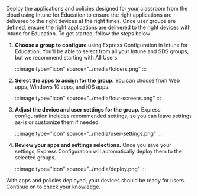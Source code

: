 Deploy the applications and policies designed for your classroom from the cloud using Intune for Education to ensure the right applications are delivered to the right devices at the right times. Once user groups are defined, ensure the right applications are delivered to the right devices with Intune for Education. To get started, follow the steps below:

1. **Choose a group to configure** using Express Configuration in Intune for Education. You'll be able to select from all your Intune and SDS groups, but we recommend starting with All Users.

   :::image type="icon" source="../media/folders.png" :::

2. **Select the apps to assign for the group.** You can choose from Web apps, Windows 10 apps, and iOS apps.

   :::image type="icon" source="../media/four-screens.png" :::

3. **Adjust the device and user settings for the group.** Express configuration includes recommended settings, so you can leave settings as-is or customize them if needed.

   :::image type="icon" source="../media/user-settings.png" :::

4. **Review your apps and settings selections.** Once you save your settings, Express Configuration will automatically deploy them to the selected groups.

   :::image type="icon" source="../media/deploy.png" :::

With apps and policies deployed, your devices should be ready for users. Continue on to check your knowledge.
